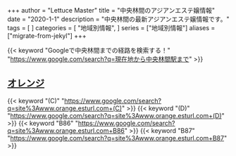 +++
author = "Lettuce Master"
title = "中央林間のアジアンエステ嬢情報"
date = "2020-1-1"
description = "中央林間の最新アジアンエステ嬢情報です。"
tags = [
]
categories = [
    "地域別情報",
]
series = ["地域別情報"]
aliases = ["migrate-from-jekyl"]
+++

{{< keyword "Googleで中央林間までの経路を検索する！" "https://www.google.com/search?q=現在地から中央林間駅まで" >}}

## [オレンジ](http://www.orange.esturl.com/)
{{< keyword "(C)" "https://www.google.com/search?q=site%3Awww.orange.esturl.com+(C)" >}} {{< keyword "(D)" "https://www.google.com/search?q=site%3Awww.orange.esturl.com+(D)" >}} {{< keyword "B86" "https://www.google.com/search?q=site%3Awww.orange.esturl.com+B86" >}} {{< keyword "B87" "https://www.google.com/search?q=site%3Awww.orange.esturl.com+B87" >}} 


